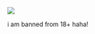 ![](https://komarev.com/ghpvc/?username=your-github-piercedskin&color=lightgrey&label=witnesses&base=1000) 

i am banned from 18+ haha!
